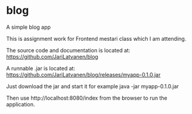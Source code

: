 # blog
A simple blog app

This is assignment work for Frontend mestari class which I am attending.

The source code and documentation is located at: https://github.com/JariLatvanen/blog

A runnable .jar is located at: https://github.com/JariLatvanen/blog/releases/myapp-0.1.0.jar

Just download the jar and start it for example java -jar myapp-0.1.0.jar

Then use http://localhost:8080/index from the browser to run the application.

